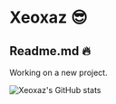 # Xeoxaz 😎  
## Readme.md 🔥

Working on a new project.

![Xeoxaz's GitHub stats](https://github-readme-stats.vercel.app/api?username=xeoxaz&theme=tokyonight&show_icons=true)  

